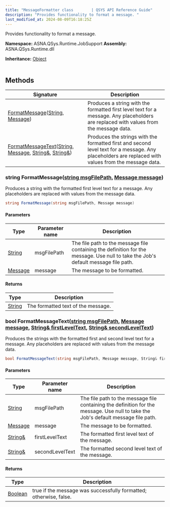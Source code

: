 ```yaml
---
title: "MessageFormatter class        | QSYS API Reference Guide"
description: "Provides functionality to format a message. "
last_modified_at: 2024-08-09T16:18:25Z
---
```


Provides functionality to format a message.

**Namespace:** ASNA.QSys.Runtime.JobSupport
**Assembly:** ASNA.QSys.Runtime.dll

**Inheritance:** [Object](https://docs.microsoft.com/en-us/dotnet/api/system.object)
<br>
<br>

## Methods

| Signature | Description |
| --- | --- |
| [FormatMessage](#string-formatmessagestring-msgfilepath-message-message)([String](https://docs.microsoft.com/en-us/dotnet/api/system.string), [Message](/reference/runtime/qsys-runtime-job-support/message.html)) | Produces a string with the formatted first level text for a message. Any placeholders are replaced with values from the message data. 
| [FormatMessageText](#bool-formatmessagetextstring-msgfilepath-message-message-string-firstleveltext-string-secondleveltext)([String](https://docs.microsoft.com/en-us/dotnet/api/system.string), [Message](/reference/runtime/qsys-runtime-job-support/message.html), [String&](https://docs.microsoft.com/en-us/dotnet/api/system.string), [String&](https://docs.microsoft.com/en-us/dotnet/api/system.string)) | Produces the strings with the formatted first and second level text for a message. Any placeholders are replaced with values from the message data. 

### string FormatMessage([string msgFilePath](https://learn.microsoft.com/en-us/dotnet/api/system.string?view=net-8.0), [Message message](/reference/runtime/qsys-runtime-job-support/message.html))

Produces a string with the formatted first level text for a message. Any placeholders are replaced with values from the message data. 

```cs
string FormatMessage(string msgFilePath, Message message)
```

#### Parameters

| Type | Parameter name | Description
| --- | --- | ---
| [String](https://docs.microsoft.com/en-us/dotnet/api/system.string) | msgFilePath | The file path to the message file containing the definition for the message. Use null to take the Job's default message file path.
| [Message](/reference/runtime/qsys-runtime-job-support/message.html) | message | The message to be formatted.

#### Returns

| Type | Description
| --- | ---
| [String](https://docs.microsoft.com/en-us/dotnet/api/system.string) | The formatted text of the message.

### bool FormatMessageText([string msgFilePath](https://learn.microsoft.com/en-us/dotnet/api/system.string?view=net-8.0), [Message message](/reference/runtime/qsys-runtime-job-support/message.html), [String& firstLevelText](https://docs.microsoft.com/en-us/dotnet/api/system.string), [String& secondLevelText](https://docs.microsoft.com/en-us/dotnet/api/system.string))

Produces the strings with the formatted first and second level text for a message. Any placeholders are replaced with values from the message data. 

```cs
bool FormatMessageText(string msgFilePath, Message message, String& firstLevelText, String& secondLevelText)
```

#### Parameters

| Type | Parameter name | Description
| --- | --- | ---
| [String](https://docs.microsoft.com/en-us/dotnet/api/system.string) | msgFilePath | The file path to the message file containing the definition for the message. Use null to take the Job's default message file path.
| [Message](/reference/runtime/qsys-runtime-job-support/message.html) | message | The message to be formatted.
| [String&](https://docs.microsoft.com/en-us/dotnet/api/system.string) | firstLevelText | The formatted first level text of the message.
| [String&](https://docs.microsoft.com/en-us/dotnet/api/system.string) | secondLevelText | The formatted second level text of the message.

#### Returns

| Type | Description
| --- | ---
| [Boolean](https://docs.microsoft.com/en-us/dotnet/api/system.boolean) | true if the message was successfully formatted; otherwise, false.
